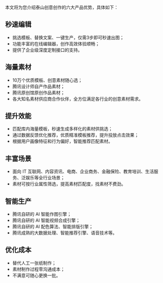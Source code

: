 本文将为您介绍泰山创意创作的六大产品优势，具体如下：
## 秒速编辑
- 挑选模板、替换文案、一键生产，仅需3步即可秒速出图；
- 功能丰富的在线编辑器，创作高效体验顺畅；
- 提供了企业级深度定制接口的支持。

## 海量素材
- 10万个优质模板、创意素材随心选；
- 腾讯设计师自产作品素材；
- 腾讯原创馆原创作品素材；
- 各大知名素材供应商合作伙伴，全方位满足各行业的创意素材需求。

## 提升效能
- 匹配库内海量模板，秒速生成多样化的素材供挑选；
- 通过数据反馈优化推荐，优质精准模板推荐，提升投放点击效果；
- 根据用户画像特征和行为偏好，智能推荐匹配素材。

## 丰富场景
- 面向 IT 互联网、内容资讯、电商、企业商务、金融保险、教育培训、生活服务、泛娱乐等全行业场景；
- 素材可按行业属性筛选，提高素材匹配度，找素材不费劲。

## 智能生产
- 腾讯自研的 AI 智能作图引擎；
- 腾讯自研的 AI 智能视频合成引擎；
- 腾讯自研的 AI 配色算法、智能排版引擎；
- 腾讯成熟的大数据处理、智能推荐引擎、语音技术等。

## 优化成本
- 替代人工一张纸制作；
- 素材制作过程零沟通成本；
- 不满意可随心更换一批。
